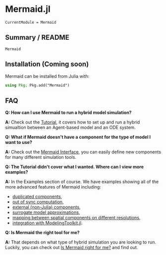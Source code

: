 # Mermaid.jl

```@meta
CurrentModule = Mermaid
```

## Summary / README

```@docs
Mermaid
```

## Installation (Coming soon)

Mermaid can be installed from Julia with:

```julia
using Pkg; Pkg.add("Mermaid")
```

## FAQ

**Q: How can I use Mermaid to run a hybrid model simulation?**

**A:** Check out the [Tutorial](@ref), it covers how to set up and run a hybrid simualtion between an Agent-based model and an ODE system.

**Q: What if Mermaid doesn't have a component for the type of model I want to use?**

**A:** Check out the [Mermaid Interface](@ref), you can easily define new components for many different simulation tools.

**Q: The Tutorial didn't cover what I wanted. Where can I view more examples?**

**A:** In the Examples section of course. We have examples showing all of the more advanced features of Mermaid including:

* [duplicated components](@ref "Advanced Duplicated Components"),
* [out of sync computation](@ref "Out of sync computation"),
* [external (non-Julia) components](@ref "External Components"),
* [surrogate model approximations](@ref "Surrogates"),
* [mapping between spatial components on different resolutions](@ref "Spatial maps"),
* [integration with ModelingToolkit.jl](@ref "ModelingToolkit Integration").

**Q: Is Mermaid the right tool for me?**

**A:** That depends on what type of hybrid simulation you are looking to run. Luckily, you can check out [Is Mermaid right for me?](@ref) and find out.
